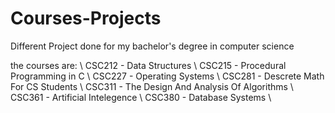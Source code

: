 # Courses-Projects
Different Project done for my bachelor's degree in computer science

the courses are: \\
  CSC212 - Data Structures \\
  CSC215 - Procedural Programming in C \\
  CSC227 - Operating Systems \\
  CSC281 - Descrete Math For CS Students \\
  CSC311 - The Design And Analysis Of Algorithms \\
  CSC361 - Artificial Intelegence \\
  CSC380 - Database Systems \\
